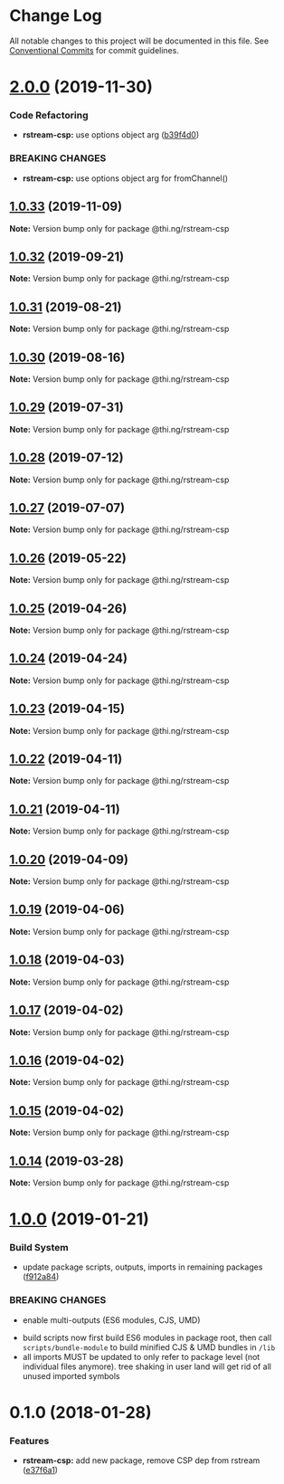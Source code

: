 # Change Log

All notable changes to this project will be documented in this file.
See [Conventional Commits](https://conventionalcommits.org) for commit guidelines.

# [2.0.0](https://github.com/thi-ng/umbrella/compare/@thi.ng/rstream-csp@1.0.33...@thi.ng/rstream-csp@2.0.0) (2019-11-30)


### Code Refactoring

* **rstream-csp:** use options object arg ([b39f4d0](https://github.com/thi-ng/umbrella/commit/b39f4d023fdb90d5ad095b2e50d76e69c2b50843))


### BREAKING CHANGES

* **rstream-csp:** use options object arg for fromChannel()





## [1.0.33](https://github.com/thi-ng/umbrella/compare/@thi.ng/rstream-csp@1.0.32...@thi.ng/rstream-csp@1.0.33) (2019-11-09)

**Note:** Version bump only for package @thi.ng/rstream-csp





## [1.0.32](https://github.com/thi-ng/umbrella/compare/@thi.ng/rstream-csp@1.0.31...@thi.ng/rstream-csp@1.0.32) (2019-09-21)

**Note:** Version bump only for package @thi.ng/rstream-csp





## [1.0.31](https://github.com/thi-ng/umbrella/compare/@thi.ng/rstream-csp@1.0.30...@thi.ng/rstream-csp@1.0.31) (2019-08-21)

**Note:** Version bump only for package @thi.ng/rstream-csp





## [1.0.30](https://github.com/thi-ng/umbrella/compare/@thi.ng/rstream-csp@1.0.29...@thi.ng/rstream-csp@1.0.30) (2019-08-16)

**Note:** Version bump only for package @thi.ng/rstream-csp





## [1.0.29](https://github.com/thi-ng/umbrella/compare/@thi.ng/rstream-csp@1.0.28...@thi.ng/rstream-csp@1.0.29) (2019-07-31)

**Note:** Version bump only for package @thi.ng/rstream-csp





## [1.0.28](https://github.com/thi-ng/umbrella/compare/@thi.ng/rstream-csp@1.0.27...@thi.ng/rstream-csp@1.0.28) (2019-07-12)

**Note:** Version bump only for package @thi.ng/rstream-csp





## [1.0.27](https://github.com/thi-ng/umbrella/compare/@thi.ng/rstream-csp@1.0.26...@thi.ng/rstream-csp@1.0.27) (2019-07-07)

**Note:** Version bump only for package @thi.ng/rstream-csp





## [1.0.26](https://github.com/thi-ng/umbrella/compare/@thi.ng/rstream-csp@1.0.25...@thi.ng/rstream-csp@1.0.26) (2019-05-22)

**Note:** Version bump only for package @thi.ng/rstream-csp





## [1.0.25](https://github.com/thi-ng/umbrella/compare/@thi.ng/rstream-csp@1.0.24...@thi.ng/rstream-csp@1.0.25) (2019-04-26)

**Note:** Version bump only for package @thi.ng/rstream-csp





## [1.0.24](https://github.com/thi-ng/umbrella/compare/@thi.ng/rstream-csp@1.0.23...@thi.ng/rstream-csp@1.0.24) (2019-04-24)

**Note:** Version bump only for package @thi.ng/rstream-csp





## [1.0.23](https://github.com/thi-ng/umbrella/compare/@thi.ng/rstream-csp@1.0.22...@thi.ng/rstream-csp@1.0.23) (2019-04-15)

**Note:** Version bump only for package @thi.ng/rstream-csp





## [1.0.22](https://github.com/thi-ng/umbrella/compare/@thi.ng/rstream-csp@1.0.21...@thi.ng/rstream-csp@1.0.22) (2019-04-11)

**Note:** Version bump only for package @thi.ng/rstream-csp





## [1.0.21](https://github.com/thi-ng/umbrella/compare/@thi.ng/rstream-csp@1.0.20...@thi.ng/rstream-csp@1.0.21) (2019-04-11)

**Note:** Version bump only for package @thi.ng/rstream-csp





## [1.0.20](https://github.com/thi-ng/umbrella/compare/@thi.ng/rstream-csp@1.0.19...@thi.ng/rstream-csp@1.0.20) (2019-04-09)

**Note:** Version bump only for package @thi.ng/rstream-csp





## [1.0.19](https://github.com/thi-ng/umbrella/compare/@thi.ng/rstream-csp@1.0.18...@thi.ng/rstream-csp@1.0.19) (2019-04-06)

**Note:** Version bump only for package @thi.ng/rstream-csp





## [1.0.18](https://github.com/thi-ng/umbrella/compare/@thi.ng/rstream-csp@1.0.17...@thi.ng/rstream-csp@1.0.18) (2019-04-03)

**Note:** Version bump only for package @thi.ng/rstream-csp





## [1.0.17](https://github.com/thi-ng/umbrella/compare/@thi.ng/rstream-csp@1.0.16...@thi.ng/rstream-csp@1.0.17) (2019-04-02)

**Note:** Version bump only for package @thi.ng/rstream-csp





## [1.0.16](https://github.com/thi-ng/umbrella/compare/@thi.ng/rstream-csp@1.0.15...@thi.ng/rstream-csp@1.0.16) (2019-04-02)

**Note:** Version bump only for package @thi.ng/rstream-csp





## [1.0.15](https://github.com/thi-ng/umbrella/compare/@thi.ng/rstream-csp@1.0.14...@thi.ng/rstream-csp@1.0.15) (2019-04-02)

**Note:** Version bump only for package @thi.ng/rstream-csp





## [1.0.14](https://github.com/thi-ng/umbrella/compare/@thi.ng/rstream-csp@1.0.13...@thi.ng/rstream-csp@1.0.14) (2019-03-28)

**Note:** Version bump only for package @thi.ng/rstream-csp







# [1.0.0](https://github.com/thi-ng/umbrella/compare/@thi.ng/rstream-csp@0.1.125...@thi.ng/rstream-csp@1.0.0) (2019-01-21)


### Build System

* update package scripts, outputs, imports in remaining packages ([f912a84](https://github.com/thi-ng/umbrella/commit/f912a84))


### BREAKING CHANGES

* enable multi-outputs (ES6 modules, CJS, UMD)

- build scripts now first build ES6 modules in package root, then call
  `scripts/bundle-module` to build minified CJS & UMD bundles in `/lib`
- all imports MUST be updated to only refer to package level
  (not individual files anymore). tree shaking in user land will get rid of
  all unused imported symbols


<a name="0.1.0"></a>
# 0.1.0 (2018-01-28)


### Features

* **rstream-csp:** add new package, remove CSP dep from rstream ([e37f6a1](https://github.com/thi-ng/umbrella/commit/e37f6a1))
